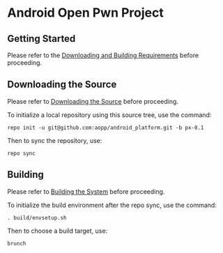 Android Open Pwn Project
========================

## Getting Started

Please refer to the [Downloading and Building Requirements](https://source.android.com/source/requirements.html) before proceeding.

## Downloading the Source

Please refer to [Downloading the Source](https://source.android.com/source/downloading.html) before proceeding.

To initialize a local repository using this source tree, use the command:

    repo init -u git@github.com:aopp/android_platform.git -b px-0.1

Then to sync the repository, use:

    repo sync

## Building

Please refer to [Building the System](https://source.android.com/source/building.html) before proceeding.

To initialize the build environment after the repo sync, use the command:

    . build/envsetup.sh

Then to choose a build target, use:

    brunch

